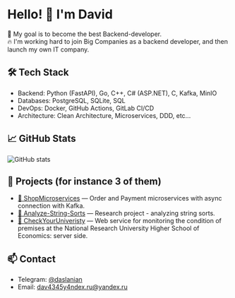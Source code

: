 # Hello! 👋 I'm David

🎯 My goal is to become the best Backend-developer.  
🔥 I'm working hard to join Big Companies as a backend developer, and then launch my own IT company.

## 🛠️ Tech Stack
- Backend: Python (FastAPI), Go, C++, C# (ASP.NET), C, Kafka, MinIO
- Databases: PostgreSQL, SQLite, SQL
- DevOps: Docker, GitHub Actions, GitLab CI/CD
- Architecture: Clean Architecture, Microservices, DDD, etc...

## 📈 GitHub Stats
![GitHub stats](https://github-readme-stats.vercel.app/api?username=Davonchik&show_icons=true&theme=radical)

## 📌 Projects (for instance 3 of them)
- [🚀 ShopMicroservices]([https://github.com/...](https://github.com/Davonchik/ShopMicroservices)) — Order and Payment microservices with async connection with Kafka.
- [🔗 Analyze-String-Sorts]([https://github.com/...](https://github.com/Davonchik/Analyze-String-Sorts)) — Research project - analyzing string sorts.
- [🧠 CheckYourUniveristy]([https://github.com/...](https://gitlab.com/course_work8744107/check_your_university_project)) — Web service for monitoring the condition of premises at the National Research University Higher School of Economics: server side.

## 📫 Contact
- Telegram: [@daslanian](https://t.me/daslanian)
- Email: dav4345y4ndex.ru@yandex.ru
